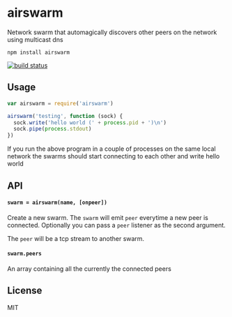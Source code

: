 # airswarm

Network swarm that automagically discovers other peers on the network using multicast dns

```
npm install airswarm
```

[![build status](http://img.shields.io/travis/mafintosh/airswarm.svg?style=flat)](http://travis-ci.org/mafintosh/airswarm)

## Usage

``` js
var airswarm = require('airswarm')

airswarm('testing', function (sock) {
  sock.write('hello world (' + process.pid + ')\n')
  sock.pipe(process.stdout)
})
```

If you run the above program in a couple of processes on the same local network
the swarms should start connecting to each other and write hello world

## API

#### `swarm = airswarm(name, [onpeer])`

Create a new swarm. The `swarm` will emit `peer` everytime a new peer
is connected. Optionally you can pass a `peer` listener as the second argument.

The `peer` will be a tcp stream to another swarm.

#### `swarm.peers`

An array containing all the currently the connected peers

## License

MIT
